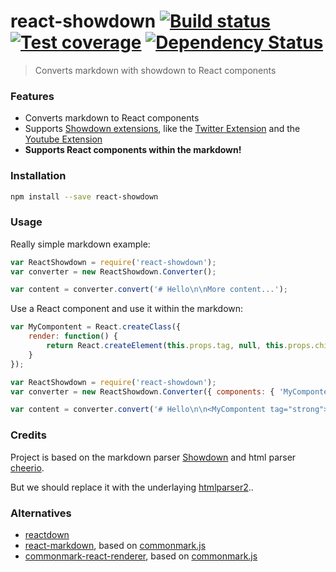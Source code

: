 # react-showdown [![Build status][travis-image]][travis-url] [![Test coverage][coveralls-image]][coveralls-url] [![Dependency Status][dependency-image]][dependency-url]

> Converts markdown with showdown to React components

### Features

* Converts markdown to React components
* Supports [Showdown extensions](https://github.com/showdownjs/showdown/wiki/extensions), like the
  [Twitter Extension](https://github.com/showdownjs/twitter-extension) and the
  [Youtube Extension](https://github.com/showdownjs/youtube-extension)
* **Supports React components within the markdown!**

### Installation

```bash
npm install --save react-showdown
```

### Usage

Really simple markdown example:

```js
var ReactShowdown = require('react-showdown');
var converter = new ReactShowdown.Converter();

var content = converter.convert('# Hello\n\nMore content...');
```

Use a React component and use it within the markdown:

```js
var MyCompontent = React.createClass({
	render: function() {
		return React.createElement(this.props.tag, null, this.props.children);
	}
});

var ReactShowdown = require('react-showdown');
var converter = new ReactShowdown.Converter({ components: { 'MyCompontent': MyCompontent }});

var content = converter.convert('# Hello\n\n<MyCompontent tag="strong">More Content...</MyCompontent>');
```

### Credits

Project is based on the markdown parser [Showdown](https://github.com/showdownjs/showdown) and
html parser [cheerio](https://github.com/cheeriojs/cheerio).

But we should replace it with the underlaying [htmlparser2](https://github.com/fb55/htmlparser2/)..

### Alternatives

* [reactdown](https://github.com/andreypopp/reactdown)
* [react-markdown](https://github.com/rexxars/react-markdown), based on
  [commonmark.js](https://github.com/jgm/commonmark.js)
* [commonmark-react-renderer](https://github.com/rexxars/commonmark-react-renderer), based on
  [commonmark.js](https://github.com/jgm/commonmark.js)

[travis-image]: https://img.shields.io/travis/jerolimov/react-showdown/master.svg?style=flat-square
[travis-url]: https://travis-ci.org/jerolimov/react-showdown
[coveralls-image]: https://img.shields.io/coveralls/jerolimov/react-showdown/master.svg?style=flat-square
[coveralls-url]: https://coveralls.io/r/jerolimov/react-showdown
[dependency-image]: http://img.shields.io/david/jerolimov/react-showdown.svg?style=flat-square
[dependency-url]: https://david-dm.org/jerolimov/react-showdown
